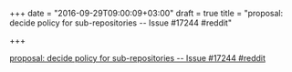 +++
date = "2016-09-29T09:00:09+03:00"
draft = true
title = "proposal: decide policy for sub-repositories -- Issue #17244  #reddit"

+++

<p><a href="https://t.co/iFE5OfOX1G">proposal: decide policy for sub-repositories -- Issue #17244  #reddit</a></p>
